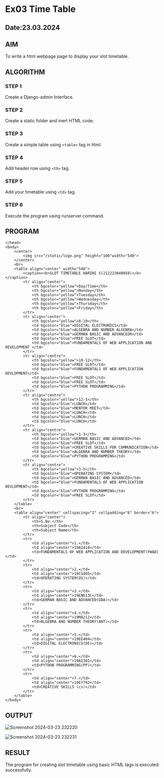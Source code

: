 # Ex03 Time Table
## Date:23.03.2024

## AIM
To write a html webpage page to display your slot timetable.

## ALGORITHM
### STEP 1
Create a Django-admin Interface.

### STEP 2
Create a static folder and inert HTML code.

### STEP 3
Create a simple table using ```<table>``` tag in html.

### STEP 4
Add header row using ```<th>``` tag.

### STEP 5
Add your timetable using ```<td>``` tag.

### STEP 6
Execute the program using runserver command.

## PROGRAM
<html>
    <head>

    </head>
    <body>
        <center>
            <img src="/static/logo.png" height="100"width="540">
        </center>
        <br>
        <table align="center" width="540">
            <caption><b>SLOT TIMETABLE HARINI S(212223040058)</b></caption>
            <tr align="center">
                <th bgcolor="yellow">Day/Time</th>
                <th bgcolor="yellow">Monday</th>
                <th bgcolor="yellow">Tuesday</th>
                <th bgcolor="yellow">Wednesday</th>
                <th bgcolor="yellow">Thursday</th>
                <th bgcolor="yellow">Friday</th>
            </tr>
            <tr align="center">
                <th bgcolor="yellow">8-10</th>
                <td bgcolor="blue">DIGITAL ELECTRONICS</td>
                <td bgcolor="blue">ALGEBRA AND NUMBER ALGEBRA</td>
                <td bgcolor="blue">GERMAN BASIC AND ADVANCEDR</td>
                <td bgcolor="blue">FREE SLOT</td>
                <td bgcolor="blue">FUNDAMENTALS OF WEB APPLICATION AND DEVELOPMENT </td>
            </tr>
            <tr align="centre">
                <th bgcolor="yellow">10-12</th>
                <td bgcolor="blue">FREE SLOT</td>
                <td bgcolor="blue">FUNDAMENTALS OF WEB APPLICATION DEVLOPMENT</td>
                <td bgcolor="blue">FREE SLOT</td>
                <td bgcolor="blue">FREE SLOT</td>
                <td bgcolor="blue">PYTHON PROGRAMMING</td>
            </tr>
            <tr align="centre">
                <th bgcolor="yellow">12-1</th>
                <td bgcolor="blue">LUNCH</td>
                <td bgcolor="blue">MENTOR MEET</td>
                <td bgcolor="blue">LUNCH</td>
                <td bgcolor="blue">LUNCH</td>
                <td bgcolor="blue">LUNCH</td>
            </tr>
            <tr align="centre">
                <th bgcolor="yellow">1-3</th>
                <td bgcolor="blue">GERMAN BASIC AND ADVANCED</td>
                <td bgcolor="blue">FREE SLOT</td>
                <td bgcolor="blue">CREATIVE SKILLS FOR COMMUNICATION</td>
                <td bgcolor="blue">ALGEBRA AND NUMBER THEORY</td>
                <td bgcolor="blue">PYTHON PROGRAMMING</td>
            </tr>
            <tr align="centre">
                <th bgcolor="yellow">3-5</th>
                <td bgcolor="blue">OPERATING SYSTEM</td>
                <td bgcolor="blue">GERMAN BASIC AND ADVANCED</td>
                <td bgcolor="blue">FUNDAMENTALS OF WEB APPLICATION DEVLOPMENT</td>
                <td bgcolor="blue">PYTHON PROGRAMMING</td>
                <td bgcolor="blue">FREE SLOT</td>
            </tr>
        </table>
        <br>
        <table align="center" cellspacing="2" cellpadding="6" border="6">
            <tr align="center">
                <th>S.No.</th>
                <th>Subject Code</th>
                <th>Subject Name</th>
            </tr> 
            <tr>
                <td align="center">1.</td>
                <td align="center">19AI414</td>
                <td>FUNDAMENTALS OF WEB APPLICATION AND DEVELOPMENT(FWAD)</td>
            </tr>
            <tr>
                <td align="center">2.</td>
                <td align="center">19CS405</td>
                <td>OPERATING SYSTEM(OS)</td>
            </tr>
            <tr>
                <td align="center">3.</td>
                <td align="center">19EN613C</td>
                <td>GERMAN BASIC AND ADVANCED(GBA)</td>
            </tr>
            <tr>
                <td align="center">4.</td>
                <td align="center">19MA212</td>
                <td>ALGEBRA AND NUMBER THEORY(ANT)</td>
            </tr>
            <tr>
                <td align="center">5.</td>
                <td align="center">19EE404</td>
                <td>DIGITAL ELECTRONICS(DE)</td>
            </tr>
            <tr>
                <td align="center">6.</td>
                <td align="center">19AI301</td>
                <td>PYTHON PROGRAMMING(PP)</td>
            </tr>
            <tr>
                <td align="center">7.</td>
                <td align="center">19EY702</td>
                <td>CREATIVE SKILLS (cs)</td>
            </tr>
        </table>
    </body>
</html>

## OUTPUT


![Screenshot 2024-03-23 232220](https://github.com/harinisaravanan10/slot/assets/149035598/973bd1ab-8b45-4a99-831a-9908d10de985)


![Screenshot 2024-03-23 232231](https://github.com/harinisaravanan10/slot/assets/149035598/2e659f72-d867-4087-9488-e8344e5fc207)



## RESULT
The program for creating slot timetable using basic HTML tags is executed successfully.
